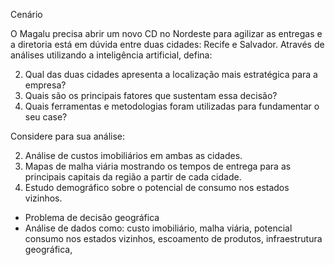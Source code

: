 Cenário

O Magalu precisa abrir um novo CD no Nordeste para agilizar as entregas e a diretoria está em dúvida entre duas cidades: Recife e Salvador. Através de análises utilizando a inteligência artificial, defina:

2. Qual das duas cidades apresenta a localização mais estratégica para a empresa?
3. Quais são os principais fatores que sustentam essa decisão?
4. Quais ferramentas e metodologias foram utilizadas para fundamentar o seu case?

Considere para sua análise:

2. Análise de custos imobiliários em ambas as cidades.
3. Mapas de malha viária mostrando os tempos de entrega para as principais capitais da região a partir de cada cidade.
4. Estudo demográfico sobre o potencial de consumo nos estados vizinhos.


- Problema de decisão geográfica
- Análise de dados como: custo imobiliário, malha viária, potencial consumo nos estados vizinhos, escoamento de produtos, infraestrutura geográfica, 